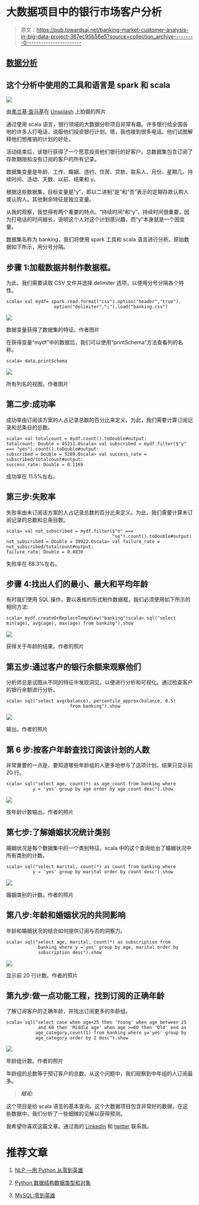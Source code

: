 # 大数据项目中的银行市场客户分析

> 原文：<https://pub.towardsai.net/banking-market-customer-analysis-in-big-data-project-387ec95b56e5?source=collection_archive---------0----------------------->

## [数据分析](https://towardsai.net/p/category/data-analysis)

## 这个分析中使用的工具和语言是 spark 和 scala

![](img/564ea9e52121cae1254112b5fa9798f3.png)

由[弗兰基·查马基](https://unsplash.com/@franki?utm_source=medium&utm_medium=referral)在 [Unsplash](https://unsplash.com?utm_source=medium&utm_medium=referral) 上拍摄的照片

通过使用 scala 语言，银行领域的大数据分析项目非常有趣。许多银行给全国各地的许多人打电话，说服他们投资银行计划。嗯，我也接到很多电话。他们试图解释他们想推销的计划的好处。

活动结束后，该银行获得了一个愿意投资他们银行的好客户。总数据集包含订阅了存款期限和没有订阅的客户的所有记录。

数据集变量是年龄、工作、婚姻、违约、住房、贷款、联系人、月份、星期几、持续时间、活动、天数、以前、结果和 y。

根据这些数据集，目标变量是“y”，即以二进制“是”和“否”表示的定期存款认购人或认购人。其他剩余特征是独立变量。

从我的观察，我觉得有两个重要的特点。“持续时间”和“y”，持续时间很重要，因为打电话的时间越长，说明这个人对这个计划感兴趣，而“y”本身就是一个因变量。

数据集名称为 banking，我们将使用 spark 工具和 scala 语言进行分析。原始数据如下所示，用分号分隔。

## 步骤 1:加载数据并制作数据框。

为此，我们需要读取 CSV 文件并选择 delimiter 选项，以便用分号分隔各个特性。

```
scala> val mydf= spark.read.format("csv").option("header","true").
                  option("delimiter",";").load("banking.csv")
```

![](img/b80f988707acbf4347261a32bbb4d9e0.png)

数据变量获得了数据集的特征。作者图片

在获得变量“mydf”中的数据后，我们可以使用“printSchema”方法查看列的名称。

```
scala> data.printSchema
```

![](img/af7b06f30188eac013eb1a0bf9814769.png)

所有列名的视图。作者图片

## 第二步:成功率

成功率由订阅该方案的人占记录总数的百分比来定义。为此，我们需要计算订阅记录和总条目的总数。

```
scala> val totalcount = mydf.count().toDouble#output: 
totalcount: Double = 45211.0scala> val subscribed = mydf.filter($"y" === "yes").count().toDouble#output:
subscribed = Double = 5289.0scala> val success_rate = subscribed/totalcount#output:
success_rate: Double = 0.1169
```

成功率在 11.5%左右。

## 第三步:失败率

失败率由未订阅该方案的人占记录总数的百分比来定义。为此，我们需要计算未订阅记录的总数和总条目数。

```
scala> val not_subscribed = mydf.filter($"n" === 
                                        "no").count().toDouble#output:
not_subscribed = Double = 39922.0scala> val failure_rate = not_subscribed/totalcount#output:
failure_rate: Double = 0.8830
```

失败率在 88.3%左右。

## 步骤 4:找出人们的最小、最大和平均年龄

有时我们使用 SQL 操作，要以表格的形式制作数据框，我们必须使用如下所示的相同方法:

```
scala> mydf.createOrReplaceTempView("banking")scala> sql("select min(age), avg(age), max(age) from banking").show
```

![](img/918948b66c274c4d7bd8f11c43fd0881.png)

获得关于年龄的结果。作者的照片

## 第五步:通过客户的银行余额来观察他们

分析师总是试图从不同的特征中发现洞见，以便进行分析和可视化。通过检查客户的银行余额进行分析。

```
scala> sql("select avg(balance), percentile_approx(balance, 0.5)
                        from banking").show
```

![](img/81435fa2fb027d3814d985df8b38e177.png)

输出。作者的照片

## 第 6 步:按客户年龄查找订阅该计划的人数

非常重要的一点是，要知道哪些年龄组的人更多地参与了这项计划。结果只显示前 20 行。

```
scala> sql("select age, count(*) as age_count from banking where
          y = 'yes' group by age order by age_count desc").show
```

![](img/5f0207db1e03a5ab9418dcc49ce3473d.png)

按年龄计数输出。作者的照片

## 第七步:了解婚姻状况统计类别

婚姻状况是每个数据集中的一个类别特征。scala 中的这个查询给出了婚姻状况中所有类别的计数。

```
scala> sql("select marital, count(*) as count from banking where
          y = 'yes' group by marital order by count desc").show
```

![](img/5637926b0897f6fcebae0fa298ea7a8f.png)

婚姻类别的计数。作者的照片

## 第八步:年龄和婚姻状况的共同影响

年龄和婚姻状况的结合如何提供订阅与否的洞察力。

```
scala> sql("select age, marital, count(*) as subscription from 
            banking where y ='yes' group by age, marital order by 
            subscription desc").show
```

![](img/4a06a213ef4ce2cf6f9d09f690d0e60e.png)

显示前 20 行计数。作者的照片

## 第九步:做一点功能工程，找到订阅的正确年龄

了解订阅客户的正确年龄，并找出订阅更多的年龄组。

```
scala> sql("select case when age<25 then 'Young' when age between 25
            and 60 then 'Middle age' when age >=60 then 'Old' end as
           age_category,count(1) from banking where y='yes' group by
           age_category order by 2 desc").show
```

![](img/de1a48a0f3e58bb87cb173eee623b7b8.png)

年龄组计数。作者的照片

年龄组的总数等于预订客户的总数。从这个问题中，我们观察到中年组的人订阅最多。

> ***结论:***

这个项目是给 scala 语言的基本查询。这个大数据项目包含非常好的数据，在这些数据中，我们分析了一些细微的见解以获得预测。

我希望你喜欢这篇文章。通过我的 [LinkedIn](https://www.linkedin.com/in/data-scientist-95040a1ab/) 和 [twitter](https://twitter.com/amitprius) 联系我。

# 推荐文章

1.  [NLP —用 Python 从零到英雄](https://medium.com/towards-artificial-intelligence/nlp-zero-to-hero-with-python-2df6fcebff6e?sk=2231d868766e96b13d1e9d7db6064df1)

2. [Python 数据结构数据类型和对象](https://medium.com/towards-artificial-intelligence/python-data-structures-data-types-and-objects-244d0a86c3cf?sk=42f4b462499f3fc3a160b21e2c94dba6)

3. [MySQL:零到英雄](https://medium.com/towards-artificial-intelligence/mysql-zero-to-hero-with-syntax-of-all-topics-92e700762c7b?source=friends_link&sk=35a3f8dc1cf1ebd1c4d5008a5d12d6a3)